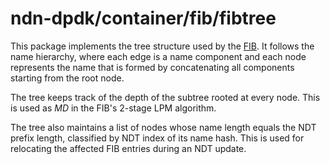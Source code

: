 # ndn-dpdk/container/fib/fibtree

This package implements the tree structure used by the [FIB](../).
It follows the name hierarchy, where each edge is a name component and each node represents the name that is formed by concatenating all components starting from the root node.

The tree keeps track of the depth of the subtree rooted at every node.
This is used as *MD* in the FIB's 2-stage LPM algorithm.

The tree also maintains a list of nodes whose name length equals the NDT prefix length, classified by NDT index of its name hash.
This is used for relocating the affected FIB entries during an NDT update.
